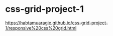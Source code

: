 # css-grid-project-1
https://habtamuaragie.github.io/css-grid-project-1/responsive%20css%20grid.html
